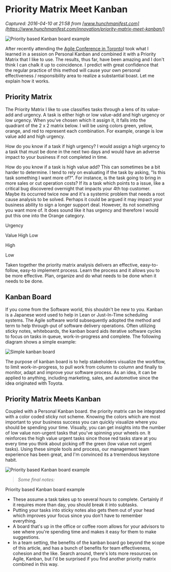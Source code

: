 # Priority Matrix Meet Kanban

_Captured: 2016-04-10 at 21:58 from [www.hunchmanifest.com](https://www.hunchmanifest.com/innovation/priority-matrix-meet-kanban/)_

![Priority based Kanban board example](https://www.hunchmanifest.com/wp-content/uploads/2013/11/IMG_20131109_091955-1024x768.jpg)

After recently attending the [Agile Conference in Toronto](http://www.torontoagilecommunity.org/)I took what I learned in a session on Personal Kanban and combined it with a Priority Matrix that I like to use. The results, thus far, have been amazing and I don't think I can chalk it up to coincidence. I predict with great confidence that the regular practice of this method will cause your own personal effectiveness / responsibility area to realize a substantial boast. Let me explain how it works.

## Priority Matrix

The Priority Matrix I like to use classifies tasks through a lens of its value-add and urgency. A task is either high or low value-add and high urgency or low urgency. When you've chosen which it assign it, it falls into the quadrant of the 2 x 2 matrix below. I will be using colors green, yellow, orange, and red to represent each combination. For example, orange is low value add and high urgency.

How do you know if a task if high urgency? I would assign a high urgency to a task that must be done in the next two days and would have an adverse impact to your business if not completed in time.

How do you know if a task is high value add? This can sometimes be a bit harder to determine. I tend to rely on evaluating if the task by asking, "Is this task something I want more of?". For instance, is the task going to bring in more sales or cut operation costs? If its a task which points to a issue, like a critical bug discovered overnight that impacts your 4th top customer. Maybe its occurred twice now and it's a systemic problem that needs a root cause analysis to be solved. Perhaps it could be argued it may impact your business ability to sign a longer support deal. However, its not something you want more of. It does sound like it has urgency and therefore I would put this one into the Orange category.

Urgency

Value High Low

High

Low

Taken together the priority matrix analysis delivers an effective, easy-to-follow, easy-to implement process. Learn the process and it allows you to be more effective. Plan, organize and do what needs to be done when it needs to be done.

## Kanban Board

If you come from the Software world, this shouldn't be new to you. Kanban is a Japanese word used to help in Lean or Just-In-Time scheduling systems. The Agile software world subsequently adopted the method and term to help through-put of software delivery operations. Often utilizing sticky notes, whiteboards, the kanban board aids iterative software cycles to focus on tasks in queue, work-in-progress and complete. The following diagram shows a simple example:

![Simple kanban board](https://s3.amazonaws.com/hunchbucket/wp-content/uploads/2013/11/800px-Simple-kanban-board--300x158.jpg)

The purpose of kanban board is to help stakeholders visualize the workflow, to limit work-in-progress, to pull work from column to column and finally to monitor, adapt and improve your software process. As an idea, it can be applied to anything, including marketing, sales, and automotive since the idea originated with Toyota.

## Priority Matrix Meets Kanban

Coupled with a Personal Kanban board. the priority matrix can be integrated with a color coded sticky not scheme. Knowing the colors which are most important to your business success you can quickly visualize where you should be spending your time. Visually, you can get insights into the number of low value non-urgent tasks that you've spinning your wheels on. It reinforces the high value urgent tasks since those red tasks stare at you every time you think about picking off the green (low value not urgent tasks). Using these simple tools and process, our management team experience has been great, and I'm convinced its a tremendous keystone habit.

![Priority based Kanban board example](https://s3.amazonaws.com/hunchbucket/wp-content/uploads/2013/11/IMG_20131109_091955-300x225.jpg)

> _Some final notes:_

Priority based Kanban board example

  * These assume a task takes up to several hours to complete. Certainly if it requires more than day, you should break it into subtasks.
  * Putting your tasks into sticky notes also gets them out of your head which improves your focus since you don't have to remember everything.
  * A board that's up in the office or coffee room allows for your advisors to see where you're spending time and makes it easy for them to make suggestions.
  * In a team setting, the benefits of the kanban board go beyond the scope of this article, and has a bunch of benefits for team effectiveness, cohesion and the like. Search around, there's lots more resources on Agile, Kanban, but I'd be surprised if you find another priority matrix combined in this way.
